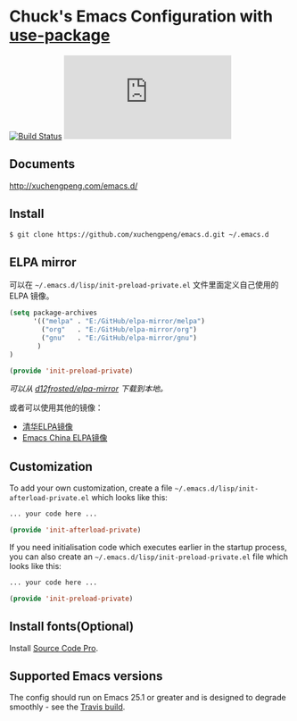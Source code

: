 # Chuck's Emacs Configuration with [use-package](https://github.com/jwiegley/use-package)

[![Build Status](https://travis-ci.org/xuchengpeng/emacs.d.svg?branch=master)](https://travis-ci.org/xuchengpeng/emacs.d)
[![](https://tokei.rs/b1/github/xuchengpeng/emacs.d?category=lines)](https://github.com/xuchengpeng/emacs.d)

## Documents

http://xuchengpeng.com/emacs.d/

## Install

```sh
$ git clone https://github.com/xuchengpeng/emacs.d.git ~/.emacs.d
```

## ELPA mirror
可以在 `~/.emacs.d/lisp/init-preload-private.el` 文件里面定义自己使用的 ELPA 镜像。
```el
(setq package-archives
      '(("melpa" . "E:/GitHub/elpa-mirror/melpa")
        ("org"   . "E:/GitHub/elpa-mirror/org")
        ("gnu"   . "E:/GitHub/elpa-mirror/gnu")
       )
)

(provide 'init-preload-private)
```
*可以从 [d12frosted/elpa-mirror](https://github.com/d12frosted/elpa-mirror) 下载到本地。*

或者可以使用其他的镜像：

* [清华ELPA镜像](https://mirror.tuna.tsinghua.edu.cn/help/elpa/)
* [Emacs China ELPA镜像](https://elpa.emacs-china.org/)

## Customization

To add your own customization,  create a file `~/.emacs.d/lisp/init-afterload-private.el` which looks like this:
```el
... your code here ...

(provide 'init-afterload-private)
```

If you need initialisation code which executes earlier in the startup process, you can also create an `~/.emacs.d/lisp/init-preload-private.el` file which looks like this:
```el
... your code here ...

(provide 'init-preload-private)
```

## Install fonts(Optional)

Install [Source Code Pro](https://github.com/adobe-fonts/source-code-pro).

## Supported Emacs versions

The config should run on Emacs 25.1 or greater and is designed to degrade smoothly - see the [Travis build](https://travis-ci.org/xuchengpeng/emacs.d).
